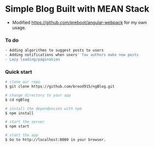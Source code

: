 # Simple Blog Built with MEAN Stack

* Modified https://github.com/preboot/angular-webpack for my own usage.


### To do
```bash
- Adding algorithms to suggest posts to users
- Adding notifications when users' fav authors make new posts
- Lazy loading/pagination
```


### Quick start
```bash
# clone our repo
$ git clone https://github.com/brood915/ngBlog.git

# change directory to your app
$ cd ngBlog

# install the dependencies with npm
$ npm install

# start the server
$ npm start

# start the app
$ Go to http://localhost:8080 in your browser.
```





